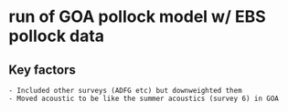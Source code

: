 # run of GOA pollock model w/ EBS pollock data

## Key factors


    - Included other surveys (ADFG etc) but downweighted them
    - Moved acoustic to be like the summer acoustics (survey 6) in GOA
    
